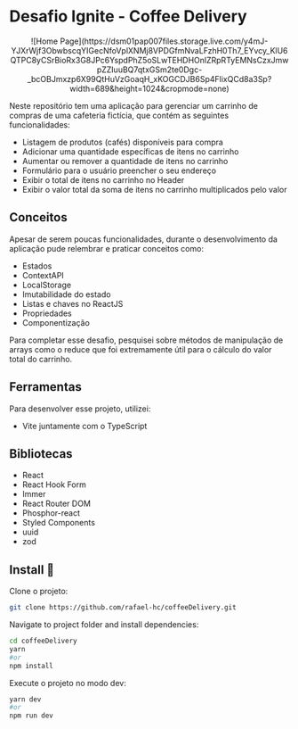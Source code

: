 # Desafio Ignite - Coffee Delivery

<p align="center">
  ![Home Page](https://dsm01pap007files.storage.live.com/y4mJ-YJXrWjf3ObwbscqYIGecNfoVplXNMj8VPDGfmNvaLFzhH0Th7_EYvcy_KlU6QTPC8yCSrBioRx3G8JPc6YspdPhZ5oSLwTEHDHOnlZRpRTyEMNsCzxJmwpZZIuuBQ7qtxGSm2te0Dgc-_bcOBJmxzp6X99QtHuVzGoaqH_xKOGCDJB6Sp4FlixQCd8a3Sp?width=689&height=1024&cropmode=none)
</p>




Neste repositório tem uma aplicação para gerenciar um carrinho de compras de uma cafeteria fictícia, que contém as seguintes funcionalidades:

- Listagem de produtos (cafés) disponíveis para compra
- Adicionar uma quantidade específicas de itens no carrinho
- Aumentar ou remover a quantidade de itens no carrinho
- Formulário para o usuário preencher o seu endereço
- Exibir o total de itens no carrinho no Header
- Exibir o valor total da soma de itens no carrinho multiplicados pelo valor

## Conceitos

Apesar de serem poucas funcionalidades, durante o desenvolvimento da aplicação pude relembrar e praticar conceitos como:

- Estados
- ContextAPI
- LocalStorage
- Imutabilidade do estado
- Listas e chaves no ReactJS
- Propriedades
- Componentização


Para completar esse desafio, pesquisei sobre métodos de manipulação de arrays como o reduce que foi extremamente útil para o cálculo do valor total do carrinho.  

## Ferramentas

Para desenvolver esse projeto, utilizei:

- Vite juntamente com o TypeScript

## Bibliotecas

- React
- React Hook Form
- Immer
- React Router DOM
- Phosphor-react
- Styled Components
- uuid
- zod

## Install 🚀

Clone o projeto:

```sh
git clone https://github.com/rafael-hc/coffeeDelivery.git
```

Navigate to project folder and install dependencies:

```sh
cd coffeeDelivery
yarn
#or
npm install
```

Execute o projeto no modo dev:

```sh
yarn dev
#or
npm run dev
```